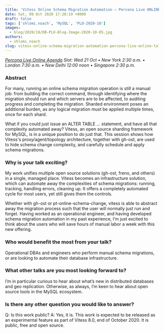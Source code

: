 ```yaml
---
title: 'Vitess Online Schema Migration Automation – Percona Live ONLINE Talk Preview'
date: Sat, 09 Oct 2020 17:28:19 +0000
draft: false
tags: ['shlomi.noach', 'MySQL', 'PLO-2020-10']
images:
  - blog/2020/10/DB-PLO-Blog-Image-2020-10-05.jpg
authors:
  - shlomi_noach
slug: vitess-online-schema-migration-automation-percona-live-online-talk-preview
---
```


_[Percona Live Online Agenda](https://www.percona.com/live/agenda) Slot: Wed 21 Oct • New York 2:30 a.m. • London 7:30 a.m. • New Delhi 12:00 noon • Singapore 2:30 p.m._

### Abstract

For many, running an online schema migration operation is still a manual job: from building the correct command, through identifying where the migration should run and which servers are to be affected, to auditing progress and completing the migration. Sharded environment poses an additional burden, as any logical migration must be applied multiple times, once for each shard. 

What if you could just issue an ALTER TABLE ... statement, and have all that complexity automated away? Vitess, an open source sharding framework for MySQL, is in a unique position to do just that. This session shows how Vitess's proxy/agent/topology architecture, together with gh-ost, are used to hide schema change complexity, and carefully schedule and apply schema migrations.

### Why is your talk exciting?

My work unifies multiple open source solutions (gh-ost, freno, and others) in a single, managed place. Vitess becomes an infrastructure solution, which can automate away the complexities of schema migrations: running, tracking, handling errors, cleaning up. It offers a completely automated cycle for most users, yet still gives them the controls. 

Whether with gh-ost or pt-online-schema-change, vitess is able to abstract away the migration process such that the user will normally just run and forget. Having worked as an operational engineer, and having developed schema migration automation in my past experience, I’m just excited to think about the users who will save hours of manual labor a week with this new offering.

### Who would benefit the most from your talk?

Operational DBAs and engineers who perform manual schema migrations, or are looking to automate their database infrastructure.

### What other talks are you most looking forward to?

I’m in particular curious to hear about what’s new in distributed databases and geo replication. Otherwise, as always, I’m keen to hear about open source tools in the MySQL ecosystem.

### Is there any other question you would like to answer?

Q: Is this work public? A: Yes, it is. This work is expected to be released as an experimental feature as part of Vitess 8.0, end of October 2020. It is public, free and open source.